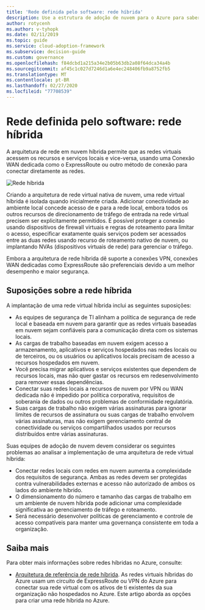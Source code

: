 ```yaml
---
title: 'Rede definida pelo software: rede híbrida'
description: Use a estrutura de adoção de nuvem para o Azure para saber como as redes híbridas podem conectar redes virtuais de nuvem a recursos locais.
author: rotycenh
ms.author: v-tyhopk
ms.date: 02/11/2019
ms.topic: guide
ms.service: cloud-adoption-framework
ms.subservice: decision-guide
ms.custom: governance
ms.openlocfilehash: f84dcbd1a215a34e2b05b63db2a08f64dca34a4b
ms.sourcegitcommit: af45c1c027d7246d1a6e4ec248406fb9a8752fb5
ms.translationtype: MT
ms.contentlocale: pt-BR
ms.lasthandoff: 02/27/2020
ms.locfileid: "77708539"
---
```

# <a name="software-defined-networking-hybrid-network"></a>Rede definida pelo software: rede híbrida

A arquitetura de rede em nuvem híbrida permite que as redes virtuais acessem os recursos e serviços locais e vice-versa, usando uma Conexão WAN dedicada como o ExpressRoute ou outro método de conexão para conectar diretamente as redes.

![Rede híbrida](https://docs.microsoft.com/azure/architecture/reference-architectures/hybrid-networking/images/expressroute.png)

Criando a arquitetura de rede virtual nativa de nuvem, uma rede virtual híbrida é isolada quando inicialmente criada. Adicionar conectividade ao ambiente local concede acesso de e para a rede local, embora todos os outros recursos de direcionamento de tráfego de entrada na rede virtual precisem ser explicitamente permitidos. É possível proteger a conexão usando dispositivos de firewall virtuais e regras de roteamento para limitar o acesso, especificar exatamente quais serviços podem ser acessados entre as duas redes usando recurso de roteamento nativo de nuvem, ou implantando NVAs (dispositivos virtuais de rede) para gerenciar o tráfego.

Embora a arquitetura de rede híbrida dê suporte a conexões VPN, conexões WAN dedicadas como ExpressRoute são preferenciais devido a um melhor desempenho e maior segurança.

## <a name="hybrid-assumptions"></a>Suposições sobre a rede híbrida

A implantação de uma rede virtual híbrida inclui as seguintes suposições:

- As equipes de segurança de TI alinham a política de segurança de rede local e baseada em nuvem para garantir que as redes virtuais baseadas em nuvem sejam confiáveis para a comunicação direta com os sistemas locais.
- As cargas de trabalho baseadas em nuvem exigem acesso a armazenamento, aplicativos e serviços hospedados nas redes locais ou de terceiros, ou os usuários ou aplicativos locais precisam de acesso a recursos hospedados em nuvem.
- Você precisa migrar aplicativos e serviços existentes que dependem de recursos locais, mas não quer gastar os recursos em redesenvolvimento para remover essas dependências.
- Conectar suas redes locais a recursos de nuvem por VPN ou WAN dedicada não é impedido por política corporativa, requisitos de soberania de dados ou outros problemas de conformidade regulatória.
- Suas cargas de trabalho não exigem várias assinaturas para ignorar limites de recursos de assinatura ou suas cargas de trabalho envolvem várias assinaturas, mas não exigem gerenciamento central de conectividade ou serviços compartilhados usados por recursos distribuídos entre várias assinaturas.

Suas equipes de adoção de nuvem devem considerar os seguintes problemas ao analisar a implementação de uma arquitetura de rede virtual híbrida:

- Conectar redes locais com redes em nuvem aumenta a complexidade dos requisitos de segurança. Ambas as redes devem ser protegidas contra vulnerabilidades externas e acesso não autorizado de ambos os lados do ambiente híbrido.
- O dimensionamento do número e tamanho das cargas de trabalho em um ambiente de nuvem híbrida pode adicionar uma complexidade significativa ao gerenciamento de tráfego e roteamento.
- Será necessário desenvolver políticas de gerenciamento e controle de acesso compatíveis para manter uma governança consistente em toda a organização.

## <a name="learn-more"></a>Saiba mais

Para obter mais informações sobre redes híbridas no Azure, consulte:

- [Arquitetura de referência de rede híbrida](https://docs.microsoft.com/azure/architecture/reference-architectures/hybrid-networking/expressroute). As redes virtuais híbridas do Azure usam um circuito de ExpressRoute ou VPN do Azure para conectar sua rede virtual com os ativos de ti existentes da sua organização não hospedados no Azure. Este artigo aborda as opções para criar uma rede híbrida no Azure.
